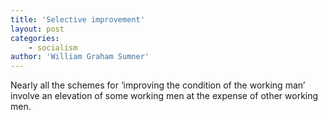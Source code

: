 ```yaml
---
title: 'Selective improvement'
layout: post
categories:
    - socialism
author: 'William Graham Sumner'
---
```


Nearly all the schemes for ‘improving the condition of the working man’ involve an elevation of some working men at the expense of other working men.